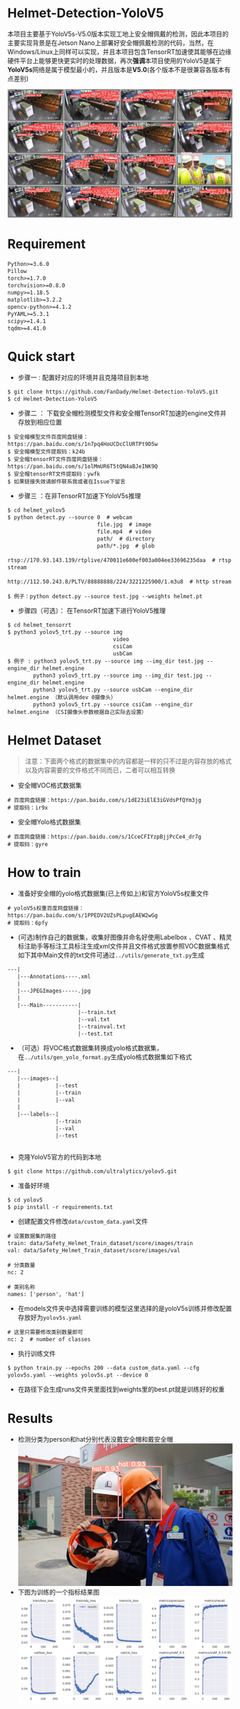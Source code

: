 # Helmet-Detection-YoloV5
本项目主要基于YoloV5s-V5.0版本实现工地上安全帽佩戴的检测，因此本项目的主要实现背景是在Jetson Nano上部署好安全帽佩戴检测的代码，当然，在Windows/Linux上同样可以实现，并且本项目包含TensorRT加速使其能够在边缘硬件平台上能够更快更实时的处理数据，再次**强调**本项目使用的YoloV5是属于**YoloV5s**网络是属于模型最小的，并且版本是**V5.0**(各个版本不是很兼容各版本有点差别)  

![效果图1](https://github.com/FanDady/Helmet-Detection-YoloV5/blob/master/result_img/val_batch2_pred.jpg)  
# Requirement
```
Python>=3.6.0
Pillow
torch>=1.7.0
torchvision>=0.8.0
numpy>=1.18.5
matplotlib>=3.2.2
opencv-python>=4.1.2
PyYAML>=5.3.1
scipy>=1.4.1
tqdm>=4.41.0
```

# Quick start
- 步骤一 : 配置好对应的环境并且克隆项目到本地
```
$ git clone https://github.com/FanDady/Helmet-Detection-YoloV5.git
$ cd Helmet-Detection-YoloV5
```
- 步骤二 ： 下载安全帽检测模型文件和安全帽TensorRT加速的engine文件并存放到相应位置  
```
$ 安全帽模型文件百度网盘链接：https://pan.baidu.com/s/1n7pq4HoUCDcClURTPt9D5w
$ 安全帽模型文件提取码：k24b
$ 安全帽tensorRT文件百度网盘链接：https://pan.baidu.com/s/1olMmUR6T5tQN4aBJeINK9Q
$ 安全帽tensorRT文件提取码：ywfk
$ 如果链接失效请邮件联系我或者在Issue下留言
```
- 步骤三 ：在非TensorRT加速下YoloV5s推理
```
$ cd helmet_yolov5
$ python detect.py --source 0  # webcam
                            file.jpg  # image 
                            file.mp4  # video
                            path/  # directory
                            path/*.jpg  # glob
                            rtsp://170.93.143.139/rtplive/470011e600ef003a004ee33696235daa  # rtsp stream
                            http://112.50.243.8/PLTV/88888888/224/3221225900/1.m3u8  # http stream

$ 例子：python detect.py --source test.jpg --weights helmet.pt
```

- 步骤四（可选）： 在TensorRT加速下进行YoloV5推理
```
$ cd helmet_tensorrt
$ python3 yolov5_trt.py --source img
                                 video
                                 csiCam
                                 usbCam
$ 例子 : python3 yolov5_trt.py --source img --img_dir test.jpg --engine_dir helmet.engine
        python3 yolov5_trt.py --source img --img_dir test.jpg --engine_dir helmet.engine
        python3 yolov5_trt.py --source usbCam --engine_dir helmet.engine （默认调用dev 0摄像头）
        python3 yolov5_trt.py --source csiCam --engine_dir helmet.engine （CSI摄像头参数根据自己实际去设置）
```

# Helmet Dataset
> 注意：下面两个格式的数据集中的内容都是一样的只不过是内容存放的格式以及内容需要的文件格式不同而已，二者可以相互转换
- 安全帽VOC格式数据集
```
# 百度网盘链接：https://pan.baidu.com/s/1dE23iElE3iGVdsPfQYm3jg
# 提取码：ir9x
```
- 安全帽Yolo格式数据集
```
# 百度网盘链接：https://pan.baidu.com/s/1CceCFIYzpBjjPcCe4_dr7g
# 提取码：gyre
```

# How to train
- 准备好安全帽的yolo格式数据集(已上传如上)和官方YoloV5s权重文件
```
# yoloV5s权重百度网盘链接：https://pan.baidu.com/s/1PPEDV2UZsPLpugEAEW2wGg
# 提取码：6pfy
```
- (可选)制作自己的数据集，收集好图像并命名好使用Labelbox 、CVAT 、精灵标注助手等标注工具标注生成xml文件并且文件格式放置参照VOC数据集格式如下其中Main文件的txt文件可通过```../utils/generate_txt.py```生成
```
---|
   |---Annotations----.xml
   |
   |---JPEGImages-----.jpg
   |
   |---Main-----------|
                      |--train.txt
                      |--val.txt
                      |--trainval.txt
                      |--test.txt
```
- （可选）将VOC格式数据集转换成yolo格式数据集，在```../utils/gen_yolo_format.py```生成yolo格式数据集如下格式
```
---|
   |---images--|
   |           |--test
   |           |--train
   |           |--val
   |
   |---labels--|
               |--train
               |--val
               |--test
    
```
- 克隆YoloV5官方的代码到本地
```
$ git clone https://github.com/ultralytics/yolov5.git
```
- 准备好环境
```
$ cd yolov5
$ pip install -r requirements.txt
```
- 创建配置文件修改```data/custom_data.yaml```文件
```
# 设置数据集的路径
train: data/Safety_Helmet_Train_dataset/score/images/train
val: data/Safety_Helmet_Train_dataset/score/images/val

# 分类数量
nc: 2

# 类别名称
names: ['person', 'hat']
```
- 在models文件夹中选择需要训练的模型这里选择的是yoloV5s训练并修改配置存放好为```yolov5s.yaml```
```
# 这里只需要修改类别数量即可
nc: 2  # number of classes
```
- 执行训练文件
```
$ python train.py --epochs 200 --data custom_data.yaml --cfg yolov5s.yaml --weights yolov5s.pt --device 0
```
- 在路径下会生成runs文件夹里面找到weights里的best.pt就是训练好的权重

# Results
- 检测分类为person和hat分别代表没戴安全帽和戴安全帽
![效果图2](https://github.com/FanDady/Helmet-Detection-YoloV5/blob/master/result_img/results.jpg)  
- 下图为训练的一个指标结果图
![效果图3](https://github.com/FanDady/Helmet-Detection-YoloV5/blob/master/result_img/results.png)

